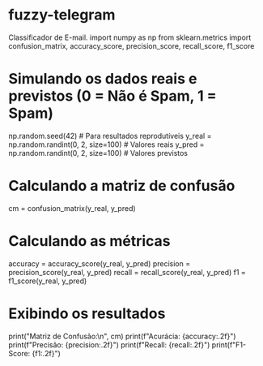 # fuzzy-telegram
Classificador de E-mail. 
import numpy as np
from sklearn.metrics import confusion_matrix, accuracy_score, precision_score, recall_score, f1_score

# Simulando os dados reais e previstos (0 = Não é Spam, 1 = Spam)
np.random.seed(42)  # Para resultados reprodutíveis
y_real = np.random.randint(0, 2, size=100)  # Valores reais
y_pred = np.random.randint(0, 2, size=100)  # Valores previstos

# Calculando a matriz de confusão
cm = confusion_matrix(y_real, y_pred)

# Calculando as métricas
accuracy = accuracy_score(y_real, y_pred)
precision = precision_score(y_real, y_pred)
recall = recall_score(y_real, y_pred)
f1 = f1_score(y_real, y_pred)

# Exibindo os resultados
print("Matriz de Confusão:\n", cm)
print(f"Acurácia: {accuracy:.2f}")
print(f"Precisão: {precision:.2f}")
print(f"Recall: {recall:.2f}")
print(f"F1-Score: {f1:.2f}")
